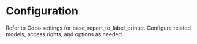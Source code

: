 # Configuration

Refer to Odoo settings for base_report_to_label_printer. Configure related models, access rights, and options as needed.

